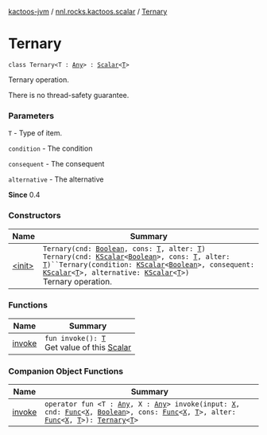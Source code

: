 [kactoos-jvm](../../index.md) / [nnl.rocks.kactoos.scalar](../index.md) / [Ternary](./index.md)

# Ternary

`class Ternary<T : `[`Any`](https://kotlinlang.org/api/latest/jvm/stdlib/kotlin/-any/index.html)`> : `[`Scalar`](../../nnl.rocks.kactoos/-scalar/index.md)`<`[`T`](index.md#T)`>`

Ternary operation.

There is no thread-safety guarantee.

### Parameters

`T` - Type of item.

`condition` - The condition

`consequent` - The consequent

`alternative` - The alternative

**Since**
0.4

### Constructors

| Name | Summary |
|---|---|
| [&lt;init&gt;](-init-.md) | `Ternary(cnd: `[`Boolean`](https://kotlinlang.org/api/latest/jvm/stdlib/kotlin/-boolean/index.html)`, cons: `[`T`](index.md#T)`, alter: `[`T`](index.md#T)`)`<br>`Ternary(cnd: `[`KScalar`](../../nnl.rocks.kactoos/-k-scalar.md)`<`[`Boolean`](https://kotlinlang.org/api/latest/jvm/stdlib/kotlin/-boolean/index.html)`>, cons: `[`T`](index.md#T)`, alter: `[`T`](index.md#T)`)``Ternary(condition: `[`KScalar`](../../nnl.rocks.kactoos/-k-scalar.md)`<`[`Boolean`](https://kotlinlang.org/api/latest/jvm/stdlib/kotlin/-boolean/index.html)`>, consequent: `[`KScalar`](../../nnl.rocks.kactoos/-k-scalar.md)`<`[`T`](index.md#T)`>, alternative: `[`KScalar`](../../nnl.rocks.kactoos/-k-scalar.md)`<`[`T`](index.md#T)`>)`<br>Ternary operation. |

### Functions

| Name | Summary |
|---|---|
| [invoke](invoke.md) | `fun invoke(): `[`T`](index.md#T)<br>Get value of this [Scalar](../../nnl.rocks.kactoos/-scalar/index.md) |

### Companion Object Functions

| Name | Summary |
|---|---|
| [invoke](invoke.md) | `operator fun <T : `[`Any`](https://kotlinlang.org/api/latest/jvm/stdlib/kotlin/-any/index.html)`, X : `[`Any`](https://kotlinlang.org/api/latest/jvm/stdlib/kotlin/-any/index.html)`> invoke(input: `[`X`](invoke.md#X)`, cnd: `[`Func`](../../nnl.rocks.kactoos/-func/index.md)`<`[`X`](invoke.md#X)`, `[`Boolean`](https://kotlinlang.org/api/latest/jvm/stdlib/kotlin/-boolean/index.html)`>, cons: `[`Func`](../../nnl.rocks.kactoos/-func/index.md)`<`[`X`](invoke.md#X)`, `[`T`](invoke.md#T)`>, alter: `[`Func`](../../nnl.rocks.kactoos/-func/index.md)`<`[`X`](invoke.md#X)`, `[`T`](invoke.md#T)`>): `[`Ternary`](./index.md)`<`[`T`](invoke.md#T)`>` |
